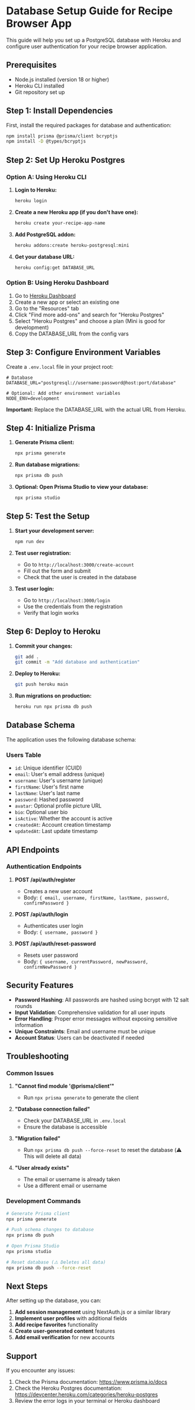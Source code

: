 # Database Setup Guide for Recipe Browser App

This guide will help you set up a PostgreSQL database with Heroku and configure user authentication for your recipe browser application.

## Prerequisites

- Node.js installed (version 18 or higher)
- Heroku CLI installed
- Git repository set up

## Step 1: Install Dependencies

First, install the required packages for database and authentication:

```bash
npm install prisma @prisma/client bcryptjs
npm install -D @types/bcryptjs
```

## Step 2: Set Up Heroku Postgres

### Option A: Using Heroku CLI

1. **Login to Heroku:**
   ```bash
   heroku login
   ```

2. **Create a new Heroku app (if you don't have one):**
   ```bash
   heroku create your-recipe-app-name
   ```

3. **Add PostgreSQL addon:**
   ```bash
   heroku addons:create heroku-postgresql:mini
   ```

4. **Get your database URL:**
   ```bash
   heroku config:get DATABASE_URL
   ```

### Option B: Using Heroku Dashboard

1. Go to [Heroku Dashboard](https://dashboard.heroku.com/)
2. Create a new app or select an existing one
3. Go to the "Resources" tab
4. Click "Find more add-ons" and search for "Heroku Postgres"
5. Select "Heroku Postgres" and choose a plan (Mini is good for development)
6. Copy the DATABASE_URL from the config vars

## Step 3: Configure Environment Variables

Create a `.env.local` file in your project root:

```env
# Database
DATABASE_URL="postgresql://username:password@host:port/database"

# Optional: Add other environment variables
NODE_ENV=development
```

**Important:** Replace the DATABASE_URL with the actual URL from Heroku.

## Step 4: Initialize Prisma

1. **Generate Prisma client:**
   ```bash
   npx prisma generate
   ```

2. **Run database migrations:**
   ```bash
   npx prisma db push
   ```

3. **Optional: Open Prisma Studio to view your database:**
   ```bash
   npx prisma studio
   ```

## Step 5: Test the Setup

1. **Start your development server:**
   ```bash
   npm run dev
   ```

2. **Test user registration:**
   - Go to `http://localhost:3000/create-account`
   - Fill out the form and submit
   - Check that the user is created in the database

3. **Test user login:**
   - Go to `http://localhost:3000/login`
   - Use the credentials from the registration
   - Verify that login works

## Step 6: Deploy to Heroku

1. **Commit your changes:**
   ```bash
   git add .
   git commit -m "Add database and authentication"
   ```

2. **Deploy to Heroku:**
   ```bash
   git push heroku main
   ```

3. **Run migrations on production:**
   ```bash
   heroku run npx prisma db push
   ```

## Database Schema

The application uses the following database schema:

### Users Table
- `id`: Unique identifier (CUID)
- `email`: User's email address (unique)
- `username`: User's username (unique)
- `firstName`: User's first name
- `lastName`: User's last name
- `password`: Hashed password
- `avatar`: Optional profile picture URL
- `bio`: Optional user bio
- `isActive`: Whether the account is active
- `createdAt`: Account creation timestamp
- `updatedAt`: Last update timestamp

## API Endpoints

### Authentication Endpoints

1. **POST /api/auth/register**
   - Creates a new user account
   - Body: `{ email, username, firstName, lastName, password, confirmPassword }`

2. **POST /api/auth/login**
   - Authenticates user login
   - Body: `{ username, password }`

3. **POST /api/auth/reset-password**
   - Resets user password
   - Body: `{ username, currentPassword, newPassword, confirmNewPassword }`

## Security Features

- **Password Hashing**: All passwords are hashed using bcrypt with 12 salt rounds
- **Input Validation**: Comprehensive validation for all user inputs
- **Error Handling**: Proper error messages without exposing sensitive information
- **Unique Constraints**: Email and username must be unique
- **Account Status**: Users can be deactivated if needed

## Troubleshooting

### Common Issues

1. **"Cannot find module '@prisma/client'"**
   - Run `npx prisma generate` to generate the client

2. **"Database connection failed"**
   - Check your DATABASE_URL in `.env.local`
   - Ensure the database is accessible

3. **"Migration failed"**
   - Run `npx prisma db push --force-reset` to reset the database (⚠️ This will delete all data)

4. **"User already exists"**
   - The email or username is already taken
   - Use a different email or username

### Development Commands

```bash
# Generate Prisma client
npx prisma generate

# Push schema changes to database
npx prisma db push

# Open Prisma Studio
npx prisma studio

# Reset database (⚠️ Deletes all data)
npx prisma db push --force-reset
```

## Next Steps

After setting up the database, you can:

1. **Add session management** using NextAuth.js or a similar library
2. **Implement user profiles** with additional fields
3. **Add recipe favorites** functionality
4. **Create user-generated content** features
5. **Add email verification** for new accounts

## Support

If you encounter any issues:

1. Check the Prisma documentation: https://www.prisma.io/docs
2. Check the Heroku Postgres documentation: https://devcenter.heroku.com/categories/heroku-postgres
3. Review the error logs in your terminal or Heroku dashboard 